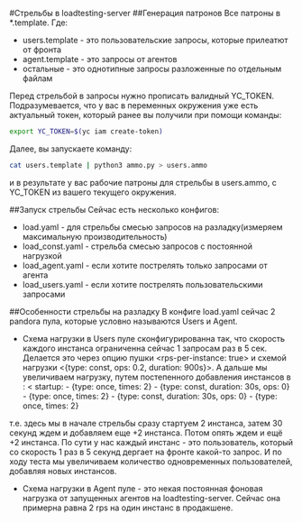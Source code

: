 #Стрельбы в loadtesting-server
##Генерация патронов
Все патроны в *.template.
Где:
- users.template - это пользовательские запросы, которые прилеатют от фронта
- agent.template - это запросы от агентов
- остальные - это однотипные запросы разложенные по отдельным файлам

Перед стрельбой в запросы нужно прописать валидный YC_TOKEN. Подразумевается, что у вас в переменных окружения уже есть актуальный токен, который ранее вы получили при помощи команды:
```bash
export YC_TOKEN=$(yc iam create-token)
```
Далее, вы запускаете команду:
```bash
cat users.template | python3 ammo.py > users.ammo
```
и в результате у вас рабочие патроны для стрельбы в users.ammo, с YC_TOKEN из вашего текущего окружения.

##Запуск стрельбы
Сейчас есть несколько конфигов:
- load.yaml - для стрельбы смесью запросов на разладку(измеряем максимальную производительность)
- load_const.yaml - стрельба смесью запросов с постоянной нагрузкой
- load_agent.yaml - если хотите пострелять только запросами от агента
- load_users.yaml - если хотите пострелять пользовательскими запросами

##Особенности стрельбы на разладку
В конфиге load.yaml сейчас 2 pandora пула, которые условно называются Users и Agent.
- Схема нагрузки в Users пуле сконфигурированна так, что скорость каждого инстанса ограниченна сейчас 1 запросам раз в 5 сек. Делается это через опцию пушки <rps-per-instance: true>  и схемой нагрузки <{type: const, ops: 0.2, duration: 900s}>. А дальше мы увеличиваем нагрузку, путем постепенного добавления инстансов в <startup>:
<
             startup:
               - {type: once, times: 2}
               - {type: const, duration: 30s, ops: 0}
               - {type: once, times: 2}
               - {type: const, duration: 30s, ops: 0}
               - {type: once, times: 2}
>
т.е. здесь мы в начале стрельбы сразу стартуем 2 инстанса, затем 30 секунд ждем и добавляем еще +2 инстанса. Потом опять ждем и ещё +2 инстанса.
По сути у нас каждый инстанс - это пользователь, который со скорость 1 раз в 5 секунд дергает на фронте какой-то запрос. И по ходу теста мы увеличиваем количество одновременных пользователей, добавляя новых инстансов.
- Схема нагрузки в Agent пуле - это некая постоянная фоновая нагрузка от запущенных агентов на loadtesting-server. Сейчас она примерна равна 2 rps на один инстанс в продакшене.
